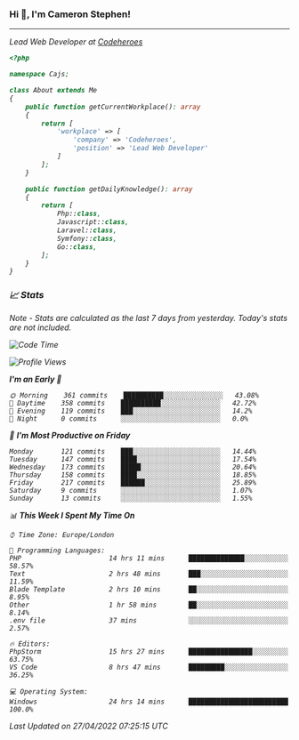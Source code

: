 ### Hi 👋, I'm Cameron Stephen!
<hr>
<p><em>Lead Web Developer at <a href="https://codeheroes.co.uk">Codeheroes</a></p>


```php
<?php

namespace Cajs;

class About extends Me
{
    public function getCurrentWorkplace(): array
    {
        return [
            'workplace' => [
                'company' => 'Codeheroes',
                'position' => 'Lead Web Developer'
            ]
        ];
    }

    public function getDailyKnowledge(): array
    {
        return [
            Php::class,
            Javascript::class,
            Laravel::class,
            Symfony::class,
            Go::class,
        ];
    }
}
```

### 📈 Stats
<p><em>Note - Stats are calculated as the last 7 days from yesterday. Today's stats are not included.</em></p>


<!--START_SECTION:waka-->
![Code Time](http://img.shields.io/badge/Code%20Time-2%2C813%20hrs%2057%20mins-blue)

![Profile Views](http://img.shields.io/badge/Profile%20Views-0-blue)

**I'm an Early 🐤** 

```text
🌞 Morning    361 commits    ██████████░░░░░░░░░░░░░░░   43.08% 
🌆 Daytime    358 commits    ██████████░░░░░░░░░░░░░░░   42.72% 
🌃 Evening    119 commits    ███░░░░░░░░░░░░░░░░░░░░░░   14.2% 
🌙 Night      0 commits      ░░░░░░░░░░░░░░░░░░░░░░░░░   0.0%

```
📅 **I'm Most Productive on Friday** 

```text
Monday       121 commits    ███░░░░░░░░░░░░░░░░░░░░░░   14.44% 
Tuesday      147 commits    ████░░░░░░░░░░░░░░░░░░░░░   17.54% 
Wednesday    173 commits    █████░░░░░░░░░░░░░░░░░░░░   20.64% 
Thursday     158 commits    ████░░░░░░░░░░░░░░░░░░░░░   18.85% 
Friday       217 commits    ██████░░░░░░░░░░░░░░░░░░░   25.89% 
Saturday     9 commits      ░░░░░░░░░░░░░░░░░░░░░░░░░   1.07% 
Sunday       13 commits     ░░░░░░░░░░░░░░░░░░░░░░░░░   1.55%

```


📊 **This Week I Spent My Time On** 

```text
⌚︎ Time Zone: Europe/London

💬 Programming Languages: 
PHP                      14 hrs 11 mins      ██████████████░░░░░░░░░░░   58.57% 
Text                     2 hrs 48 mins       ███░░░░░░░░░░░░░░░░░░░░░░   11.59% 
Blade Template           2 hrs 10 mins       ██░░░░░░░░░░░░░░░░░░░░░░░   8.95% 
Other                    1 hr 58 mins        ██░░░░░░░░░░░░░░░░░░░░░░░   8.14% 
.env file                37 mins             ░░░░░░░░░░░░░░░░░░░░░░░░░   2.57%

🔥 Editors: 
PhpStorm                 15 hrs 27 mins      ████████████████░░░░░░░░░   63.75% 
VS Code                  8 hrs 47 mins       █████████░░░░░░░░░░░░░░░░   36.25%

💻 Operating System: 
Windows                  24 hrs 14 mins      █████████████████████████   100.0%

```


 Last Updated on 27/04/2022 07:25:15 UTC
<!--END_SECTION:waka-->
